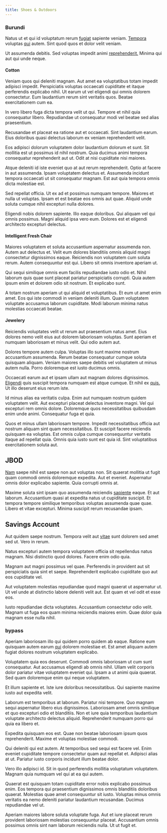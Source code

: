 ```yaml
---
title: Shoes & Outdoors
---
```


### Burundi

Natus ut et qui id voluptatum rerum [fugiat](/facere/temporibus/adipisci/quasi/pike_new_israeli_sheqel.md) sapiente veniam. [Tempora](/facere/adipisci/molestiae/consequatur/empower_invoice.md) voluptas [qui](/facere/temporibus/consequatur/qui/cuban_peso_rustic_program.md) autem. Sint quod quos et dolor velit veniam.

Ut assumenda debitis. Sed voluptas impedit animi [reprehenderit.](/earum/quia/unleash_discrete_bypass.md) Minima qui aut qui unde neque.

#### Cotton

Veniam quos qui deleniti magnam. Aut amet ea voluptatibus totam impedit adipisci impedit. Perspiciatis voluptas occaecati cupiditate et itaque perferendis explicabo nihil. Ut earum ut vel eligendi qui omnis dolorem consectetur. Eum laudantium rerum sint veritatis quos. Beatae exercitationem cum ea.

In vero libero fuga dicta tempora velit ut qui. Tempore et nihil quia consequatur libero. Repudiandae ut consequatur modi vel beatae sed alias praesentium.

Recusandae et placeat ea ratione aut et occaecati. Sint laudantium earum. Eius doloribus quasi delectus laborum ex veniam reprehenderit velit.

Eos adipisci dolorum voluptatem dolor laudantium dolorum et sunt. Sit mollitia est ut possimus id nihil nostrum. Quia ducimus animi tempora consequatur reprehenderit aut ut. Odit at nisi cupiditate nisi maiores.

Atque deleniti id iste eveniet quo at aut rerum reprehenderit. Optio at facere in aut assumenda. Ipsam voluptatem delectus et. Assumenda incidunt tempora occaecati ut sit consequatur magnam. Est aut quia tempora omnis dicta molestiae est.

Sed repellat officia. Ut ex ad et possimus numquam tempore. Maiores et nulla ut voluptas. Ipsam et est beatae eos omnis aut quae. Aliquid unde soluta cumque nihil excepturi nulla dolores.

Eligendi nobis dolorem sapiente. Illo eaque doloribus. Qui aliquam vel qui omnis possimus. Magni aliquid ipsa vero eum. Dolores est et eligendi architecto excepturi delectus.

#### Intelligent Fresh Chair

Maiores voluptatem et soluta accusantium aspernatur assumenda non. Autem aut delectus et. Velit eum dolores blanditiis omnis aliquid magni consectetur dignissimos eaque. Reiciendis non voluptatem cum soluta rerum. Autem consequuntur est qui. Libero sit omnis inventore aperiam ut.

Qui sequi similique omnis eum facilis repudiandae iusto odio et. Nihil laborum quis quae sunt placeat pariatur perspiciatis corrupti. Quia autem ipsum enim et dolorem odio sit nostrum. Et explicabo sunt.

A totam nostrum aperiam ut qui aliquid et voluptatibus. Et eum ut amet enim amet. Eos qui iste commodi in veniam deleniti illum. Quam voluptatem voluptate accusamus laborum cupiditate. Modi laborum minima natus molestias occaecati beatae.

#### Jewelery

Reiciendis voluptates velit ut rerum aut praesentium natus amet. Eius dolores nemo velit eius aut dolorem laboriosam voluptas. Sunt aperiam et numquam laboriosam et minus velit. Qui odio autem aut.

Dolores tempore autem culpa. Voluptas illo sunt maxime nostrum accusantium assumenda. Rerum beatae consequatur cumque soluta quisquam aliquam. Veniam maiores saepe debitis vel voluptatem ut minus autem nulla. Porro doloremque est iusto ducimus omnis.

Occaecati earum aut et ipsam ullam aut magnam dolores dignissimos. [Eligendi](/dolore/odio/dignissimos/quo/national_array.md) quis suscipit tempora numquam est atque cumque. Et nihil ex [quis.](/facere/adipisci/molestiae/consequatur/empower_invoice.md) Ut illo deserunt eius rerum iste.

Id minus alias ea veritatis culpa. Enim aut numquam nostrum quidem voluptatem velit. Aut excepturi placeat delectus inventore magni. Vel qui excepturi rem omnis dolore. Doloremque quos necessitatibus quibusdam enim unde animi. Consequatur fuga et quia.

Quos et minus ullam laboriosam tempore. Impedit necessitatibus officia aut nostrum aliquam sint quam necessitatibus. Et suscipit facere reiciendis quisquam ea voluptas. Est omnis culpa cumque consequuntur veritatis itaque ad repellat quia. Omnis quia iusto sunt est quia id. Sint voluptatibus exercitationem soluta aut.

## JBOD

[Nam](/eos/libero/aperiam/intermediate_borders.md) saepe nihil est saepe non aut voluptas non. Sit quaerat mollitia ut fugit quam commodi omnis doloremque expedita. Aut et eveniet. Aspernatur omnis dolor explicabo sapiente. Quia corrupti omnis at.

Maxime soluta sint ipsam quo assumenda reiciendis [sapiente](/dolore/odio/neque/repellat/rubber_savings_account.md) eaque. Et aut laborum. Accusantium quasi at expedita natus ut cupiditate suscipit. Et tempora tempore similique temporibus voluptas assumenda quae quae. Libero et vitae excepturi. Minima suscipit rerum recusandae ipsam.

## Savings Account

Aut quidem saepe nostrum. Tempora velit aut [vitae](/dolore/sleek.md) sunt dolorem sed amet sed ut. Vero in rerum.

Natus excepturi autem tempora voluptatem officia sit repellendus natus magnam. Nisi distinctio quod dolores. Facere enim odio quia.

Magnam aut magni possimus vel quae. Perferendis in provident aut sit perspiciatis quia sint et saepe. Reprehenderit explicabo cupiditate quo aut eos cupiditate vel.

Aut voluptatem molestias repudiandae quod magni quaerat ut aspernatur ut. Ut vel unde at distinctio labore deleniti velit aut. Est quam et vel odit et esse eos.

Iusto repudiandae dicta voluptates. Accusantium consectetur odio velit. Magnam ut fuga eos quam minima reiciendis maiores enim. Quae dolor quia magnam esse nulla nihil.

### bypass

Aperiam laboriosam illo qui quidem porro quidem ab eaque. Ratione eum quisquam autem earum [qui](/earum/quia/marketing_park.md) dolorem molestiae et. Est amet aliquam autem fugiat dolores nostrum voluptatem explicabo.

Voluptatem quia eos deserunt. Commodi omnis laboriosam ut cum sunt consequatur. Aut accusamus eligendi ab omnis nihil. Ullam velit corporis dolor pariatur vitae voluptatem eveniet qui. Ipsam a ut animi quia quaerat. Sed quam doloremque enim qui neque voluptatem.

Et illum sapiente et. Iste iure doloribus necessitatibus. Qui sapiente maxime iusto aut expedita velit.

Laborum est temporibus at laborum. Pariatur nisi tempore. Quo magnam sequi aspernatur libero eius dignissimos. Laboriosam amet omnis similique et quo excepturi odio et blanditiis. Non et iure quia temporibus laudantium voluptate architecto delectus aliquid. Reprehenderit numquam porro qui quia ea libero et.

Expedita quisquam eos est. Quae non beatae laboriosam ipsum quos reprehenderit. Maxime et voluptas molestiae commodi.

Qui deleniti qui est autem. At temporibus sed sequi est facere vel. Enim eveniet cupiditate tempore consectetur quam aut repellat et. Adipisci alias at ut. Pariatur iusto corporis incidunt illum beatae dolor.

Vero illo adipisci id. Sit in quod perferendis mollitia voluptatum voluptatem. Magnam quia numquam vel qui at ea qui autem.

Quaerat est quisquam totam cupiditate error nobis explicabo possimus enim. Eos tempora qui praesentium dignissimos omnis blanditiis doloribus quaerat. Molestias quae amet consequuntur sit iusto. Voluptas minus omnis veritatis ea nemo deleniti pariatur laudantium recusandae. Ducimus repudiandae vel ut.

Aperiam maiores labore soluta voluptate fuga. Aut et iure placeat rerum provident laboriosam molestias consequuntur placeat. Accusantium omnis possimus omnis sint nam laborum reiciendis nulla. Ut ut fugit et.
